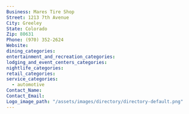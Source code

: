 ```yaml
---
Business: Mares Tire Shop
Street: 1213 7th Avenue
City: Greeley
State: Colorado
Zip: 80631
Phone: (970) 352-2624
Website:
dining_categories:
entertainment_and_recreation_categories:
lodging_and_event_centers_categories:
nightlife_categories:
retail_categories:
service_categories:
  - automotive
Contact_Name:
Contact_Email:
Logo_image_path: "/assets/images/directory/directory-default.png"
---
```



